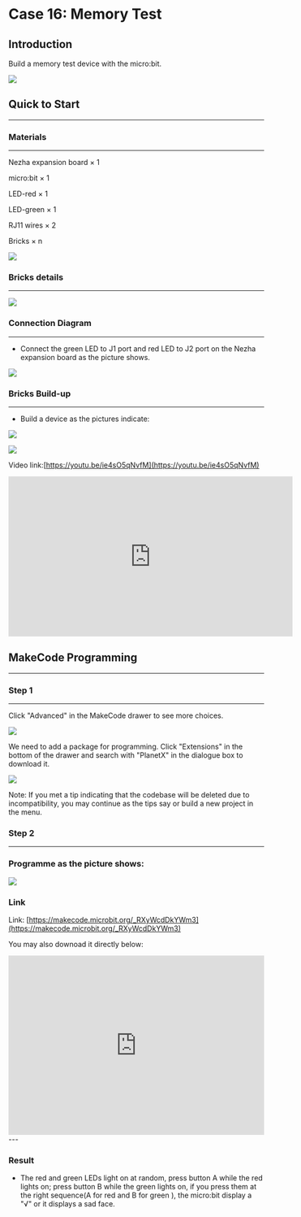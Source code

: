 # Case 16: Memory Test 

## Introduction 
Build a memory test  device with the micro:bit. 

![](./images/case_16_01.png)

## Quick to Start
---

### Materials 
---
Nezha expansion board × 1

micro:bit × 1

LED-red  × 1

LED-green  × 1

RJ11 wires × 2

Bricks × n

![](./images/case_16_02.png)


### Bricks details
---

![](./images/Bricks_case_16.png)




### Connection Diagram
---
- Connect the green LED to J1 port and red LED to J2 port on the Nezha expansion board as the picture shows. 


![](./images/case_16_03.png)


### Bricks Build-up 
---
- Build a device as the pictures indicate: 




![](./images/case_16_04.png)


![](./images/case_16_05.png)


Video link:[https://youtu.be/ie4sO5qNvfM](https://youtu.be/ie4sO5qNvfM)

<iframe width="560" height="315" src="https://www.youtube.com/embed/ie4sO5qNvfM" frameborder="0" allow="accelerometer; autoplay; clipboard-write; encrypted-media; gyroscope; picture-in-picture" allowfullscreen></iframe>

## MakeCode Programming 
---


### Step 1
---

Click "Advanced" in the MakeCode drawer to see more choices. 

![](./images/case_01_10.png)

We need to add a package for programming. Click "Extensions" in the bottom of the drawer and search with "PlanetX" in the dialogue box to download it. 

![](./images/case_01_11.png)



Note: If you met a tip indicating that the codebase will be deleted due to incompatibility, you may continue as the tips say or build a new project in the menu. 

### Step 2

---

### Programme as the picture shows: 

![](./images/case_16_15.png)


### Link
Link: [https://makecode.microbit.org/_RXyWcdDkYWm3](https://makecode.microbit.org/_RXyWcdDkYWm3)

You may also downoad it directly below: 

<div style="position:relative;height:0;padding-bottom:70%;overflow:hidden;"><iframe style="position:absolute;top:0;left:0;width:100%;height:100%;" src="https://makecode.microbit.org/#pub:_RXyWcdDkYWm3" frameborder="0" sandbox="allow-popups allow-forms allow-scripts allow-same-origin"></iframe></div>  
---

### Result
- The red and green LEDs light on at random, press button A while the red lights on; press button B while the green lights on, if you press them at the right sequence(A for red and B for green ), the micro:bit display a "√" or it displays a sad face. 

